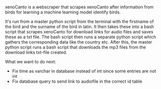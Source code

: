 xenoCanto is a webscraper that scrapes xenoCanto after information from birds for learning a machine learning model identify birds.

It's run from a master python script from the terminal with the firstname of the bird and the surname of the bird in latin.
It then takes these into a bash script that scrapes xenoCanto for download links for audio files and saves these as a txt file. The bash script then runs a separate python script which gathers the corresponding data like the country etc. After this, the master python script runs a bash script that downloads the mp3 files from the download links txt-file created.  


What we want to do next:

  - Fix time as varchar in database instead of int since some entries are not int
  - Fix database query to send link to audiofile in the correct id table
